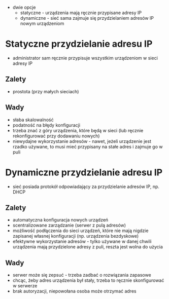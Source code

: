 - dwie opcje
	- statyczne - urządzenia mają ręcznie przypisane adresy IP
	- dynamiczne - sieć sama zajmuje się przydzielaniem adresów IP nowym urządzeniom

# Statyczne przydzielanie adresu IP

- administrator sam ręcznie przypisuje wszystkim urządzeniom w sieci adresy IP
## Zalety

- prostota (przy małych sieciach)
## Wady

- słaba skalowalność
- podatność na błędy konfiguracji
- trzeba znać z góry urządzenia, które będą w sieci (lub ręcznie rekonfigurować przy dodawaniu nowych)
- niewydajne wykorzystanie adresów - nawet, jeżeli urządzenie jest rzadko używane, to musi mieć przypisany na stałe adres i zajmuje go w puli

# Dynamiczne przydzielanie adresu IP

- sieć posiada protokół odpowiadający za przydzielanie adresów IP, np. DHCP
## Zalety

- automatyczna konfiguracja nowych urządzeń
- scentralizowane zarządzanie (serwer z pulą adresów)
- możliwość podłączenia do sieci urządzeń, które nie mają nigdzie zapisanej własnej konfiguracji (np. urządzenia bezdyskowe)
- efektywne wykorzystanie adresów - tylko używane w danej chwili urządzenia mają przydzielone adresy z puli, reszta jest wolna do użycia
## Wady

- serwer może się zepsuć - trzeba zadbać o rozwiązania zapasowe
- chcąc, żeby adres urządzenia był stały, trzeba to ręcznie skonfigurować w serwerze
- brak autoryzacji, niepowołana osoba może otrzymać adres